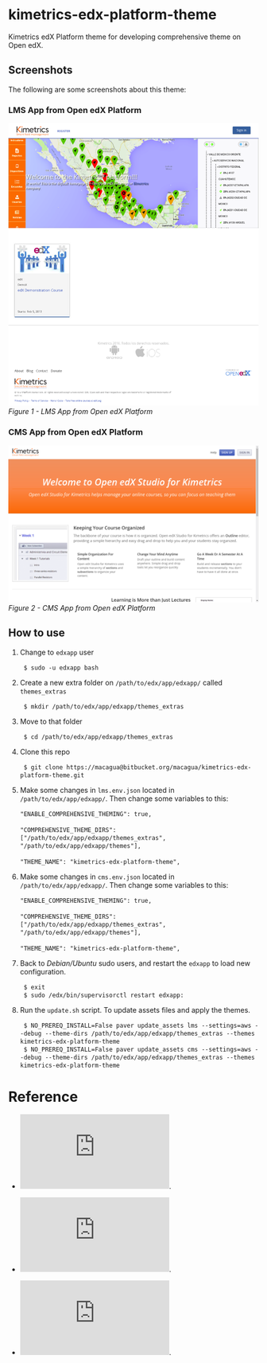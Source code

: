 # kimetrics-edx-platform-theme

Kimetrics edX Platform theme for developing comprehensive theme on Open edX.

## Screenshots

The following are some screenshots about this theme:

### LMS App from Open edX Platform

![Kimetrics edX LMS Platform theme screenshot](screenshot-lms.png)
_Figure 1 - LMS App from Open edX Platform_

### CMS App from Open edX Platform

![Kimetrics edX CMS Platform theme screenshot](screenshot-cms.png)
_Figure 2 - CMS App from Open edX Platform_

## How to use

1. Change to `edxapp` user

        $ sudo -u edxapp bash

2. Create a new extra folder on `/path/to/edx/app/edxapp/` called `themes_extras`

        $ mkdir /path/to/edx/app/edxapp/themes_extras

3. Move to that folder

        $ cd /path/to/edx/app/edxapp/themes_extras

4. Clone this repo

        $ git clone https://macagua@bitbucket.org/macagua/kimetrics-edx-platform-theme.git

5. Make some changes in `lms.env.json` located in `/path/to/edx/app/edxapp/`. Then change some variables to this:

       "ENABLE_COMPREHENSIVE_THEMING": true,

       "COMPREHENSIVE_THEME_DIRS": ["/path/to/edx/app/edxapp/themes_extras", "/path/to/edx/app/edxapp/themes"],

       "THEME_NAME": "kimetrics-edx-platform-theme",

5. Make some changes in `cms.env.json` located in `/path/to/edx/app/edxapp/`. Then change some variables to this:

       "ENABLE_COMPREHENSIVE_THEMING": true,

       "COMPREHENSIVE_THEME_DIRS": ["/path/to/edx/app/edxapp/themes_extras", "/path/to/edx/app/edxapp/themes"],

       "THEME_NAME": "kimetrics-edx-platform-theme",

6. Back to _Debian/Ubuntu_ sudo users, and restart the `edxapp` to load new configuration.

        $ exit
        $ sudo /edx/bin/supervisorctl restart edxapp:

7. Run the `update.sh` script. To update assets files and apply the themes.

        $ NO_PREREQ_INSTALL=False paver update_assets lms --settings=aws --debug --theme-dirs /path/to/edx/app/edxapp/themes_extras --themes kimetrics-edx-platform-theme
        $ NO_PREREQ_INSTALL=False paver update_assets cms --settings=aws --debug --theme-dirs /path/to/edx/app/edxapp/themes_extras --themes kimetrics-edx-platform-theme

# Reference


- ![Root Directories for Theme Files](http://edx.readthedocs.io/projects/edx-installing-configuring-and-running/en/latest/configuration/changing_appearance/theming/theme_directories.html).

- ![Compiling a Theme](http://edx.readthedocs.io/projects/edx-installing-configuring-and-running/en/latest/configuration/changing_appearance/theming/compiling_theme.html).

- ![Enabling and Applying Themes](http://edx.readthedocs.io/projects/edx-installing-configuring-and-running/en/latest/configuration/changing_appearance/theming/enable_themes.html).
